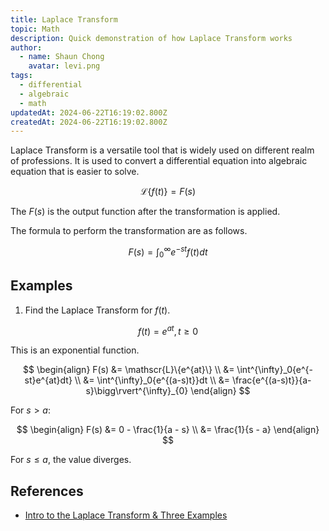 ```yaml
---
title: Laplace Transform
topic: Math
description: Quick demonstration of how Laplace Transform works
author:
  - name: Shaun Chong
    avatar: levi.png
tags:
  - differential
  - algebraic
  - math
updatedAt: 2024-06-22T16:19:02.800Z
createdAt: 2024-06-22T16:19:02.800Z
---
```


Laplace Transform is a versatile tool that is widely used on different realm of professions. It is used to convert a differential equation into algebraic equation that is easier to solve.

$$
\mathscr{L}\{f(t)\} = F(s)
$$

The $F(s)$ is the output function after the transformation is applied.

The formula to perform the transformation are as follows.

$$
F(s) = \int^{\infty}_0{e^{-st}f(t)dt}
$$

## Examples

1. Find the Laplace Transform for $f(t)$.

$$
f(t) = e^{at}, t\geq0
$$

This is an exponential function.

$$
\begin{align}
    F(s) &= \mathscr{L}\{e^{at}\} \\
      &= \int^{\infty}_0{e^{-st}e^{at}dt} \\
      &= \int^{\infty}_0{e^{(a-s)t}}dt \\
      &= \frac{e^{(a-s)t}}{a-s}\bigg\rvert^{\infty}_{0}
\end{align}
$$

For $s > a$:

$$
\begin{align}
F(s) &= 0 - \frac{1}{a - s} \\
&= \frac{1}{s - a}
\end{align}
$$

For $s \leq a$, the value diverges.

## References

- [Intro to the Laplace Transform & Three Examples](https://www.youtube.com/watch?v=KqokoYr_h1A)
